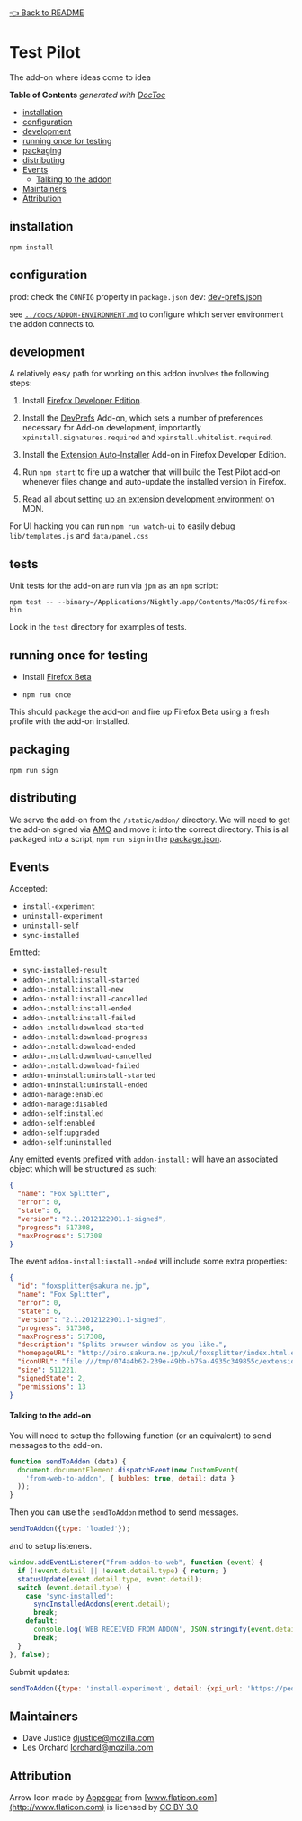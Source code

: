 [👈 Back to README](../README.md)

# Test Pilot
The add-on where ideas come to idea

<!-- START doctoc generated TOC please keep comment here to allow auto update -->
<!-- DON'T EDIT THIS SECTION, INSTEAD RE-RUN doctoc TO UPDATE -->
**Table of Contents**  *generated with [DocToc](https://github.com/thlorenz/doctoc)*

- [installation](#installation)
- [configuration](#configuration)
- [development](#development)
- [running once for testing](#running-once-for-testing)
- [packaging](#packaging)
- [distributing](#distributing)
- [Events](#events)
    - [Talking to the addon](#talking-to-the-addon)
- [Maintainers](#maintainers)
- [Attribution](#attribution)

<!-- END doctoc generated TOC please keep comment here to allow auto update -->

## installation

`npm install`

## configuration

prod: check the `CONFIG` property in `package.json`
dev: [dev-prefs.json](dev-prefs.json)

see [`../docs/ADDON-ENVIRONMENT.md`](../docs/ADDON-ENVIRONMENT.md) to configure which server environment the addon connects to.

## development

A relatively easy path for working on this addon involves the following steps:

1. Install [Firefox Developer Edition][devedition].

2. Install the [DevPrefs][devprefs] Add-on, which sets a number of preferences
   necessary for Add-on development, importantly `xpinstall.signatures.required`
   and `xpinstall.whitelist.required`.

3. Install the [Extension Auto-Installer][autoinstaller] Add-on in Firefox
   Developer Edition.

4. Run `npm start` to fire up a watcher that will build the Test Pilot add-on
   whenever files change and auto-update the installed version in Firefox.

5. Read all about [setting up an extension development
   environment][extensiondev] on MDN.

[devedition]: https://www.mozilla.org/en-US/firefox/developer/
[devprefs]: https://addons.mozilla.org/en-US/firefox/addon/devprefs/
[autoinstaller]: https://addons.mozilla.org/en-US/firefox/addon/autoinstaller/
[extensiondev]: https://developer.mozilla.org/en-US/Add-ons/Setting_up_extension_development_environment

For UI hacking you can run `npm run watch-ui` to easily debug `lib/templates.js` and `data/panel.css`

## tests

Unit tests for the add-on are run via `jpm` as an `npm` script:

```
npm test -- --binary=/Applications/Nightly.app/Contents/MacOS/firefox-bin
```

Look in the `test` directory for examples of tests.

## running once for testing

* Install [Firefox Beta][fxbeta]

* `npm run once`

This should package the add-on and fire up Firefox Beta using a fresh profile
with the add-on installed.

[fxbeta]: https://www.mozilla.org/en-US/firefox/channel/#beta

## packaging

`npm run sign`

## distributing

We serve the add-on from the `/static/addon/` directory. We will need
to get the add-on signed via [AMO](http://addons.mozilla.org/) and move
it into the correct directory. This is all packaged into a script,
`npm run sign` in the [package.json](./package.json).

## Events

Accepted:
* `install-experiment`
* `uninstall-experiment`
* `uninstall-self`
* `sync-installed`

Emitted:
* `sync-installed-result`
* `addon-install:install-started`
* `addon-install:install-new`
* `addon-install:install-cancelled`
* `addon-install:install-ended`
* `addon-install:install-failed`
* `addon-install:download-started`
* `addon-install:download-progress`
* `addon-install:download-ended`
* `addon-install:download-cancelled`
* `addon-install:download-failed`
* `addon-uninstall:uninstall-started`
* `addon-uninstall:uninstall-ended`
* `addon-manage:enabled`
* `addon-manage:disabled`
* `addon-self:installed`
* `addon-self:enabled`
* `addon-self:upgraded`
* `addon-self:uninstalled`

Any emitted events prefixed with `addon-install:` will have an associated object
which will be structured as such:

``` json
{
  "name": "Fox Splitter",
  "error": 0,
  "state": 6,
  "version": "2.1.2012122901.1-signed",
  "progress": 517308,
  "maxProgress": 517308
}

```
The event `addon-install:install-ended` will include some extra properties:

``` json
{
  "id": "foxsplitter@sakura.ne.jp",
  "name": "Fox Splitter",
  "error": 0,
  "state": 6,
  "version": "2.1.2012122901.1-signed",
  "progress": 517308,
  "maxProgress": 517308,
  "description": "Splits browser window as you like.",
  "homepageURL": "http://piro.sakura.ne.jp/xul/foxsplitter/index.html.en",
  "iconURL": "file:///tmp/074a4b62-239e-49bb-b75a-4935c349855c/extensions/foxsplitter@piro.sakura.ne.jp/icon.png",
  "size": 511221,
  "signedState": 2,
  "permissions": 13
}
```

#### Talking to the add-on

You will need to setup the following function (or an equivalent) to send messages to the add-on.

``` javascript
function sendToAddon (data) {
  document.documentElement.dispatchEvent(new CustomEvent(
    'from-web-to-addon', { bubbles: true, detail: data }
  ));
}
```
Then you can use the `sendToAddon` method to send messages.

``` javascript
sendToAddon({type: 'loaded'});
```
and to setup listeners.

``` javascript
window.addEventListener("from-addon-to-web", function (event) {
  if (!event.detail || !event.detail.type) { return; }
  statusUpdate(event.detail.type, event.detail);
  switch (event.detail.type) {
    case 'sync-installed':
      syncInstalledAddons(event.detail);
      break;
    default:
      console.log('WEB RECEIVED FROM ADDON', JSON.stringify(event.detail, null, ' '));
      break;
  }
}, false);
```

Submit updates:
``` javascript
sendToAddon({type: 'install-experiment', detail: {xpi_url: 'https://people.mozilla.com/~jhirsch/universal-search-addon/addon.xpi'}});
```

## Maintainers

* Dave Justice <djustice@mozilla.com>
* Les Orchard <lorchard@mozilla.com>

## Attribution

Arrow Icon made by
[Appzgear](http://www.flaticon.com/authors/appzgear) from
[www.flaticon.com](http://www.flaticon.com) is licensed by
[CC BY 3.0](http://creativecommons.org/licenses/by/3.0/)
